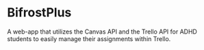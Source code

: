 # BifrostPlus
A web-app that utilizes the Canvas API and the Trello API for ADHD students to easily manage their assignments within Trello.

